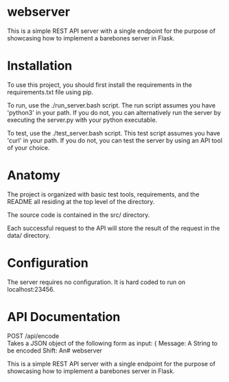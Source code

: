 # webserver

This is a simple REST API server with a single endpoint for the purpose of showcasing how to implement a barebones
server in Flask.

# Installation

To use this project, you should first install the requirements in the requirements.txt file using pip.

To run, use the ./run_server.bash script. The run script assumes you have 'python3' in your path. If you do not,
you can alternatively run the server by executing the server.py with your python executable. 

To test, use the ./test_server.bash script. This test script assumes you have 'curl' in your path. If you do not,
you can test the server by using an API tool of your choice.

# Anatomy
The project is organized with basic test tools, requirements, and the README all residing at the top level of the directory.

The source code is contained in the src/ directory.

Each successful request to the API will store the result of the request in the data/ directory.

# Configuration

The server requires no configuration. It is hard coded to run on localhost:23456.

# API Documentation

POST /api/encode  
Takes a JSON object of the following form as input:
{
    Message: A String to be encoded
    Shift: An# webserver

This is a simple REST API server with a single endpoint for the purpose of showcasing how to implement a barebones
server in Flask.
